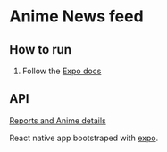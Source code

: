 # Anime News feed

## How to run
1. Follow the [Expo docs](https://docs.expo.io/get-started/installation/)

## API
[Reports and Anime details](https://www.animenewsnetwork.com/encyclopedia/api.php)

React native app bootstraped with [expo](https://expo.io/).

